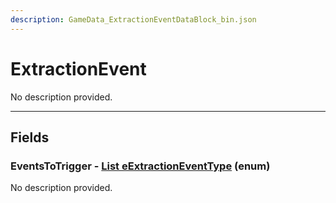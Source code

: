 ```yaml
---
description: GameData_ExtractionEventDataBlock_bin.json
---
```


# ExtractionEvent

No description provided.

***

## Fields

### EventsToTrigger - [List eExtractionEventType](../../enum-types.md#eextractioneventtype) (enum)

No description provided.
